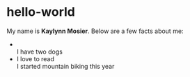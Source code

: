 # hello-world
My name is **Kaylynn Mosier**. Below are a few facts about me:
<ul> <li></li>I have two dogs</li><li>I love to read</li>I started mountain biking this year</li></ul>
